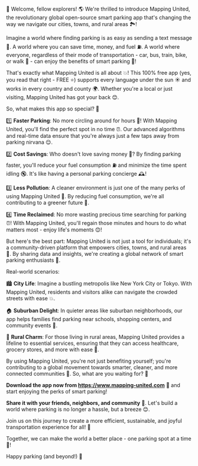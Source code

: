 🚨 Welcome, fellow explorers! 🌎 We're thrilled to introduce Mapping United, the revolutionary global open-source smart parking app that's changing the way we navigate our cities, towns, and rural areas 🏞️!

Imagine a world where finding parking is as easy as sending a text message 💬. A world where you can save time, money, and fuel ⛽️. A world where everyone, regardless of their mode of transportation - car, bus, train, bike, or walk 👣 - can enjoy the benefits of smart parking 🚗!

That's exactly what Mapping United is all about 💥! This 100% free app (yes, you read that right - FREE ⭐️) supports every language under the sun ☀️ and works in every country and county 🌍. Whether you're a local or just visiting, Mapping United has got your back 😊.

So, what makes this app so special? 🤔

1️⃣ **Faster Parking**: No more circling around for hours 🔁! With Mapping United, you'll find the perfect spot in no time ⏰. Our advanced algorithms and real-time data ensure that you're always just a few taps away from parking nirvana 😌.

2️⃣ **Cost Savings**: Who doesn't love saving money 💸? By finding parking faster, you'll reduce your fuel consumption ⛽️ and minimize the time spent idling 🔇. It's like having a personal parking concierge 🕰️!

3️⃣ **Less Pollution**: A cleaner environment is just one of the many perks of using Mapping United 🌱. By reducing fuel consumption, we're all contributing to a greener future 🌿.

4️⃣ **Time Reclaimed**: No more wasting precious time searching for parking ⏰! With Mapping United, you'll regain those minutes and hours to do what matters most - enjoy life's moments 😊!

But here's the best part: Mapping United is not just a tool for individuals; it's a community-driven platform that empowers cities, towns, and rural areas 🌆. By sharing data and insights, we're creating a global network of smart parking enthusiasts 🤝.

Real-world scenarios:

🏙️ **City Life**: Imagine a bustling metropolis like New York City or Tokyo. With Mapping United, residents and visitors alike can navigate the crowded streets with ease 💥.

🏠 **Suburban Delight**: In quieter areas like suburban neighborhoods, our app helps families find parking near schools, shopping centers, and community events 🎉.

🌳 **Rural Charm**: For those living in rural areas, Mapping United provides a lifeline to essential services, ensuring that they can access healthcare, grocery stores, and more with ease 🏥.

By using Mapping United, you're not just benefiting yourself; you're contributing to a global movement towards smarter, cleaner, and more connected communities 🌟. So, what are you waiting for? 👀

**Download the app now from https://www.mapping-united.com** 📲 and start enjoying the perks of smart parking!

**Share it with your friends, neighbors, and community** 🤝. Let's build a world where parking is no longer a hassle, but a breeze 😊.

Join us on this journey to create a more efficient, sustainable, and joyful transportation experience for all! 🌈

Together, we can make the world a better place - one parking spot at a time 💪!

Happy parking (and beyond!) 🚗